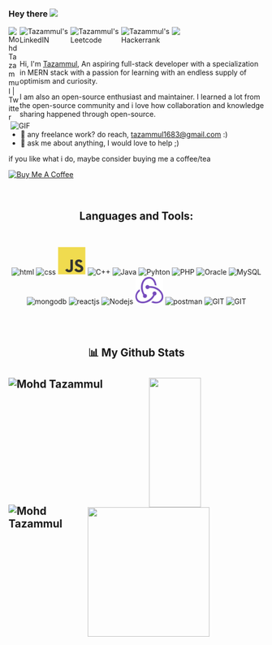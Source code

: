 ### Hey there <img src="https://media.giphy.com/media/hvRJCLFzcasrR4ia7z/giphy.gif" width="25px">

<a href="https://twitter.com/MTazammul">
  <img align="left" alt="Mohd Tazammul | Twitter" width="22px" src="https://raw.githubusercontent.com/peterthehan/peterthehan/master/assets/twitter.svg" />
</a>
<a href="https://www.linkedin.com/in/mohd-tazammul-a97a04150/">
  <img align="left" alt="Tazammul's LinkedIN" width="100px" src="https://cdn.icon-icons.com/icons2/2530/PNG/512/linkedin_button_icon_151847.png" />
</a>

<a href="https://leetcode.com/Mohd-Tazammul/">
  <img align="left" alt="Tazammul's Leetcode" width="100px" src="https://cdn.icon-icons.com/icons2/2530/PNG/512/leetcode_button_icon_151892.png" />
</a>


<a href="https://www.hackerrank.com/tazammul1683/">
  <img align="left" alt="Tazammul's Hackerrank" width="100px" src="https://cdn.icon-icons.com/icons2/2530/PNG/512/hackerrank_button_icon_151894.png" />
</a>
 
![](https://visitor-badge.glitch.me/badge?page_id=MohdTazammul.MohdTazammul)

<br />

Hi, I'm [Tazammul](https://github.com/MohdTazammul), An aspiring full-stack developer with a specialization in MERN stack with a passion for learning with an endless supply of optimism and curiosity.


  <img align="right" alt="GIF" src="https://miro.medium.com/max/700/0*FGD6BUzzZs1VJLuY.gif" width="500" />
  
  
I am also an open-source enthusiast and maintainer. I learned a lot from the open-source community and i love how collaboration and knowledge sharing happened through open-source.

  
- 💼 any freelance work? do reach, tazammul1683@gmail.com :)
- 💬 ask me about anything, I would love to help ;)


<!-- <code><img height="20" src="https://raw.githubusercontent.com/github/explore/80688e429a7d4ef2fca1e82350fe8e3517d3494d/topics/javascript/javascript.png"></code>
<code><img height="20" src="https://raw.githubusercontent.com/github/explore/80688e429a7d4ef2fca1e82350fe8e3517d3494d/topics/html/html.png"></code>
<code><img height="20" src="https://raw.githubusercontent.com/github/explore/80688e429a7d4ef2fca1e82350fe8e3517d3494d/topics/css/css.png"></code>
<code><img height="20" src="https://www.designbust.com/download/240/png/php_icon512.png"></code>
<code><img height="20" src="https://media.bitdegree.org/storage/media/images/2020/02/c-vs-c-c-2-267x300.png"></code>
<code><img height="20" src="https://upload.wikimedia.org/wikipedia/commons/thumb/1/18/ISO_C%2B%2B_Logo.svg/640px-ISO_C%2B%2B_Logo.svg.png"></code>
<code><img height="20" src="https://www.avenga.com/wp-content/uploads/2020/11/C-Sharp.png"></code>
<code><img height="20" src="https://raw.githubusercontent.com/github/explore/80688e429a7d4ef2fca1e82350fe8e3517d3494d/topics/express/express.png"></code>
<!-- <code><img height="20" src="https://raw.githubusercontent.com/github/explore/80688e429a7d4ef2fca1e82350fe8e3517d3494d/topics/nodejs/nodejs.png"></code> -->
<!-- <code><img height="20" src="https://raw.githubusercontent.com/github/explore/80688e429a7d4ef2fca1e82350fe8e3517d3494d/topics/redux/redux.png"></code> -->
<!-- <code><img height="20" src="https://raw.githubusercontent.com/github/explore/80688e429a7d4ef2fca1e82350fe8e3517d3494d/topics/react/react.png"></code> -->
<!-- <code><img height="20" src="https://raw.githubusercontent.com/github/explore/80688e429a7d4ef2fca1e82350fe8e3517d3494d/topics/mysql/mysql.png"></code> -->
<!-- <code><img height="20" src="https://raw.githubusercontent.com/github/explore/fbceb94436312b6dacde68d122a5b9c7d11f9524/topics/aws/aws.png"></code> -->
<!-- <code><img height="20" src="https://raw.githubusercontent.com/github/explore/80688e429a7d4ef2fca1e82350fe8e3517d3494d/topics/git/git.png"></code> -->
<!-- 
  <code><img height="25" src="https://upload.wikimedia.org/wikipedia/commons/thumb/1/18/C_Programming_Language.svg/1200px-C_Programming_Language.svg.png"></code>
    <code><img height="25" src="https://www.nicepng.com/png/detail/111-1116276_computer-science-i-syllabus-and-grading-policy-c.png" ></code>
    <code><img height="25" src="https://plotly.com/all_static/images/icon-csharp.png"></code>
    <code><img height="25" src="https://upload.wikimedia.org/wikipedia/commons/thumb/6/61/HTML5_logo_and_wordmark.svg/512px-HTML5_logo_and_wordmark.svg.png"></code>
    <code><img height="25" src="https://upload.wikimedia.org/wikipedia/commons/thumb/d/d5/CSS3_logo_and_wordmark.svg/640px-CSS3_logo_and_wordmark.svg.png"></code>
    <code><img height="25" src="https://upload.wikimedia.org/wikipedia/commons/thumb/d/d4/Javascript-shield.svg/1200px-Javascript-shield.svg.png"></code>
    <code><img height="25" src="https://bachasoftware.com/wp-content/uploads/elementor/thumbs/nodejslogo-ovfzvrnm7u9pk6tpkts9r094e1d1uh7si7evpflqpc.png" ></code>
    <code><img height="25" src="https://bsquare.co.in/assets/php_icon.png"></code>
    <code><img height="25" src="https://icons-for-free.com/iconfiles/png/512/development+logo+mysql+icon-1320184807686758112.png"></code>
    <code><img height="25" src="https://pbs.twimg.com/profile_images/1448975437246255105/cc989Pmx_400x400.jpg"></code>
    <code><img height="25" src="https://upload.wikimedia.org/wikipedia/commons/thumb/c/c3/Python-logo-notext.svg/640px-Python-logo-notext.svg.png"></code>
    <!--END_SECTION:waka-->

if you like what i do, maybe consider buying me a coffee/tea

<a href="https://www.buymeacoffee.com/Tazammul" target="_blank"><img src="https://cdn.buymeacoffee.com/buttons/v2/default-red.png" alt="Buy Me A Coffee" width="150" ></a>

<br>
<span><h2 align="center">Languages and Tools:</h2>
  <br>
  <p align="center">
      <img src="https://www.vectorlogo.zone/logos/w3_html5/w3_html5-icon.svg" alt="html" width="55" height="55"/>
      <img src="https://www.vectorlogo.zone/logos/w3_css/w3_css-icon.svg" alt="css" width="55" height="55"/>
      <img src="https://raw.githubusercontent.com/devicons/devicon/master/icons/javascript/javascript-original.svg" alt="javascript" width="55" height="55"/>
      <img src="https://www.svgrepo.com/show/353614/c-plusplus.svg" alt="C++" height="55"/>
      <img src="https://www.svgrepo.com/show/184143/java.svg" alt="Java" height="55"/>
      <img src="https://www.svgrepo.com/show/374016/python.svg" alt="Pyhton" height="45"/>
      <img src="https://www.svgrepo.com/show/349474/php.svg" alt="PHP"  height="55"/>
      <img src="https://www.svgrepo.com/show/355152/oracle.svg" alt="Oracle"  height="55"/>
      <img src="https://www.svgrepo.com/show/354099/mysql.svg" alt="MySQL"  height="55"/>
      <img src="https://www.vectorlogo.zone/logos/mongodb/mongodb-icon.svg" alt="mongodb"  height="55"/>
      <img src="https://www.vectorlogo.zone/logos/reactjs/reactjs-icon.svg" alt="reactjs" width="55" height="55"/>
      <img src="https://www.vectorlogo.zone/logos/nodejs/nodejs-icon.svg" alt="Nodejs" width="55" height="55"/>
      <img src="https://raw.githubusercontent.com/devicons/devicon/master/icons/redux/redux-original.svg" alt="redux" width="55" height="55"/>
      <img src="https://www.vectorlogo.zone/logos/getpostman/getpostman-icon.svg" alt="postman" width="55" height="55"/>
      <img src="https://www.vectorlogo.zone/logos/git-scm/git-scm-icon.svg" alt="GIT" width="55" height="55" marginleft="15"/>
      <img src="https://www.svgrepo.com/show/354048/material-ui.svg" alt="GIT" width="55" height="55" marginleft="15"/>
</p></span>

<br><br>
<h2 align="center">📊 My Github Stats<h2>
<div>
  <img align="left" src="https://github-readme-streak-stats.herokuapp.com/?user=MohdTazammul&theme=radical" alt="Mohd Tazammul" height="250px" width="45%" />
  <img align="right" src="https://github-readme-stats.vercel.app/api?username=MohdTazammul&show_icons=true&theme=radical" height="255px" width="45%"/>
<div>
  </br>
  
<div>
  <img align="left" src="https://github-readme-stats.vercel.app/api/top-langs/?username=MohdTazammul&theme=radical&langs_count=8" alt="Mohd Tazammul" height="260px" width="23%" />
  <img align="right" src="https://activity-graph.herokuapp.com/graph?username=MohdTazammul&theme=gruvbox&hide_border=true&area=true" height="255px" width="69%"/>
<div>

